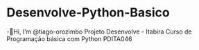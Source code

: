 # Desenvolve-Python-Basico
-👋Hi, I’m @tiago-orozimbo
Projeto Desenvolve - Itabira
Curso de Programação básica com Python
PDITA046
